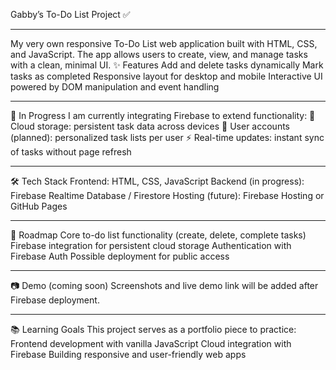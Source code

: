 Gabby’s To-Do List Project ✅
_____________________________________________________________________________
My very own responsive To-Do List web application built with HTML, CSS, and JavaScript.
The app allows users to create, view, and manage tasks with a clean, minimal UI.
✨ Features
Add and delete tasks dynamically
Mark tasks as completed
Responsive layout for desktop and mobile
Interactive UI powered by DOM manipulation and event handling
_____________________________________________________________________________
🚀 In Progress
I am currently integrating Firebase to extend functionality:
🔄 Cloud storage: persistent task data across devices
👤 User accounts (planned): personalized task lists per user
⚡ Real-time updates: instant sync of tasks without page refresh
_____________________________________________________________________________
🛠️ Tech Stack
Frontend: HTML, CSS, JavaScript
Backend (in progress): Firebase Realtime Database / Firestore
Hosting (future): Firebase Hosting or GitHub Pages
_____________________________________________________________________________
📌 Roadmap
 Core to-do list functionality (create, delete, complete tasks)
 Firebase integration for persistent cloud storage
 Authentication with Firebase Auth
 Possible deployment for public access
_____________________________________________________________________________
📷 Demo (coming soon)
Screenshots and live demo link will be added after Firebase deployment.
_____________________________________________________________________________
📚 Learning Goals
This project serves as a portfolio piece to practice:
Frontend development with vanilla JavaScript
Cloud integration with Firebase
Building responsive and user-friendly web apps
